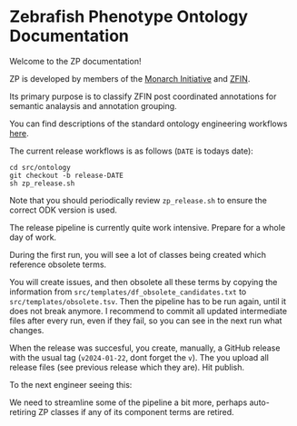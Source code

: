 # Zebrafish Phenotype Ontology Documentation

[//]: # "This file is meant to be edited by the ontology maintainer."

Welcome to the ZP documentation!

ZP is developed by members of the [Monarch Initiative](https://monarchinitiative.org/) and [ZFIN](https://zfin.org/).

Its primary purpose is to classify ZFIN post coordinated annotations for semantic analaysis and annotation grouping.

You can find descriptions of the standard ontology engineering workflows [here](odk-workflows/index.md).

The current release workflows is as follows (`DATE` is todays date):

```
cd src/ontology
git checkout -b release-DATE
sh zp_release.sh
```

Note that you should periodically review `zp_release.sh` to ensure the correct ODK version is used.

The release pipeline is currently quite work intensive. Prepare for a whole day of work.

During the first run, you will see a lot of classes being created which reference obsolete terms.

You will create issues, and then obsolete all these terms by copying the information from
`src/templates/df_obsolete_candidates.txt` to `src/templates/obsolete.tsv`. Then the pipeline has to be run again, until it does not break anymore. I recommend to commit all updated intermediate files after every run, even if they fail, so you can see in the next run what changes.

When the release was succesful, you create, manually, a GitHub release with the usual tag (`v2024-01-22`, dont forget the `v`). The you upload all release files (see previous release which they are). Hit publish.

To the next engineer seeing this:

We need to streamline some of the pipeline a bit more, perhaps auto-retiring ZP classes if any of its component terms are retired.

